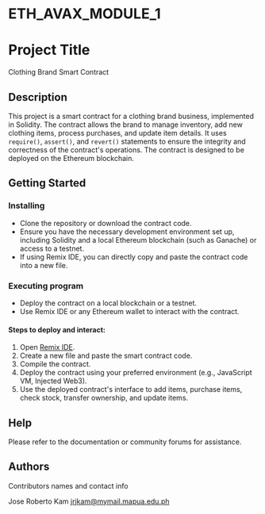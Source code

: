 # ETH_AVAX_MODULE_1

# Project Title

Clothing Brand Smart Contract

## Description

This project is a smart contract for a clothing brand business, implemented in Solidity. The contract allows the brand to manage inventory, add new clothing items, process purchases, and update item details. It uses `require()`, `assert()`, and `revert()` statements to ensure the integrity and correctness of the contract's operations. The contract is designed to be deployed on the Ethereum blockchain.

## Getting Started

### Installing

* Clone the repository or download the contract code.
* Ensure you have the necessary development environment set up, including Solidity and a local Ethereum blockchain (such as Ganache) or access to a testnet.
* If using Remix IDE, you can directly copy and paste the contract code into a new file.

### Executing program

* Deploy the contract on a local blockchain or a testnet.
* Use Remix IDE or any Ethereum wallet to interact with the contract.

#### Steps to deploy and interact:

1. Open [Remix IDE](https://remix.ethereum.org/).
2. Create a new file and paste the smart contract code.
3. Compile the contract.
4. Deploy the contract using your preferred environment (e.g., JavaScript VM, Injected Web3).
5. Use the deployed contract's interface to add items, purchase items, check stock, transfer ownership, and update items.

## Help

Please refer to the documentation or community forums for assistance.


## Authors

Contributors names and contact info

Jose Roberto Kam
jrjkam@mymail.mapua.edu.ph


